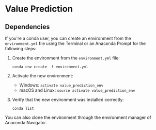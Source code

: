 # Value Prediction

## Dependencies

If you're a conda user, you can create an environment from the ```environment.yml``` file using the Terminal or an Anaconda Prompt for the following steps:

1. Create the environment from the ```environment.yml``` file:

    ```conda env create -f environment.yml```
2. Activate the new environment:
    * Windows: ```activate value_prediction_env```
    * macOS and Linux: ```source activate value_prediction_env``` 

3. Verify that the new environment was installed correctly:

    ```conda list```
    
You can also clone the environment through the environment manager of Anaconda Navigator.
